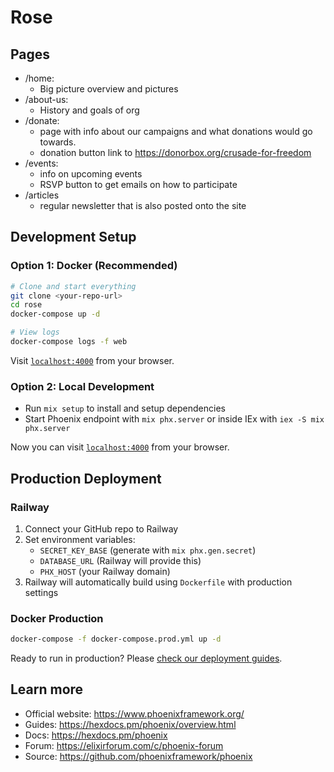 # Rose

## Pages

- /home:
   - Big picture overview and pictures
- /about-us:
   - History and goals of org
- /donate:
   - page with info about our campaigns and what donations would go towards.
   - donation button link to https://donorbox.org/crusade-for-freedom
- /events:
   - info on upcoming events 
   - RSVP button to get emails on how to participate
- /articles
   - regular newsletter that is also posted onto the site

## Development Setup

### Option 1: Docker (Recommended)
```bash
# Clone and start everything
git clone <your-repo-url>
cd rose
docker-compose up -d

# View logs
docker-compose logs -f web
```

Visit [`localhost:4000`](http://localhost:4000) from your browser.

### Option 2: Local Development
* Run `mix setup` to install and setup dependencies
* Start Phoenix endpoint with `mix phx.server` or inside IEx with `iex -S mix phx.server`

Now you can visit [`localhost:4000`](http://localhost:4000) from your browser.

## Production Deployment

### Railway
1. Connect your GitHub repo to Railway
2. Set environment variables:
   - `SECRET_KEY_BASE` (generate with `mix phx.gen.secret`)
   - `DATABASE_URL` (Railway will provide this)
   - `PHX_HOST` (your Railway domain)
3. Railway will automatically build using `Dockerfile` with production settings

### Docker Production
```bash
docker-compose -f docker-compose.prod.yml up -d
```

Ready to run in production? Please [check our deployment guides](https://hexdocs.pm/phoenix/deployment.html).

## Learn more

* Official website: https://www.phoenixframework.org/
* Guides: https://hexdocs.pm/phoenix/overview.html
* Docs: https://hexdocs.pm/phoenix
* Forum: https://elixirforum.com/c/phoenix-forum
* Source: https://github.com/phoenixframework/phoenix
